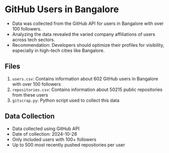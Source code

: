 # GitHub Users in Bangalore

- Data was collected from the GitHub API for users in Bangalore with over 100 followers.
- Analyzing the data revealed the varied company affiliations of users across tech sectors.
- Recommendation: Developers should optimize their profiles for visibility, especially in high-tech cities like Bangalore.

## Files

1. `users.csv`: Contains information about 602 GitHub users in Bangalore with over 100 followers
2. `repositories.csv`: Contains information about 50215 public repositories from these users
3. `gitscrap.py`: Python script used to collect this data

## Data Collection

- Data collected using GitHub API
- Date of collection: 2024-10-28
- Only included users with 100+ followers
- Up to 500 most recently pushed repositories per user
